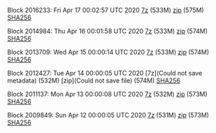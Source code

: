 Block 2016233: Fri Apr 17 00:02:57 UTC 2020 [7z](https://transfer.sh/w8TQ3/bootstrap.dat.20200417.7z) (533M) [zip](https://transfer.sh/10USVZ/bootstrap.dat.20200417.zip) (575M) [SHA256](https://transfer.sh/j2iHd/sha256.txt)

Block 2014984: Thu Apr 16 00:01:58 UTC 2020 [7z]() (533M) [zip](https://transfer.sh/bv66Z/bootstrap.dat.20200416.zip) (574M) [SHA256](https://transfer.sh/w6hXf/sha256.txt)

Block 2013709: Wed Apr 15 00:00:14 UTC 2020 [7z](https://transfer.sh/yDcA5/bootstrap.dat.20200415.7z) (533M) [zip](https://transfer.sh/uCKK8/bootstrap.dat.20200415.zip) (574M) [SHA256](https://transfer.sh/9B0Bk/sha256.txt)

Block 2012427: Tue Apr 14 00:00:05 UTC 2020 [7z](Could not save metadata) (532M) [zip](Could not save file) (574M) [SHA256]()

Block 2011137: Mon Apr 13 00:00:08 UTC 2020 [7z](https://transfer.sh/UTaVw/bootstrap.dat.20200413.7z) (532M) [zip](https://transfer.sh/GW6ZO/bootstrap.dat.20200413.zip) (573M) [SHA256](https://transfer.sh/Vp9d2/sha256.txt)

Block 2009849: Sun Apr 12 00:00:05 UTC 2020 [7z]() (531M) [zip]() (573M) [SHA256]()
